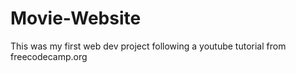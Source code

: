 # Movie-Website
This was my first web dev project following a youtube tutorial from freecodecamp.org
